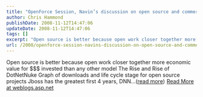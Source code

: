 ```yaml
---
title: "OpenForce Session, Navin’s discussion on open source and commercialization"
author: Chris Hammond
publishDate: 2008-11-12T14:47:06
updateDate: 2008-11-12T14:47:06
tags: []
excerpt: "Open source is better because open work closer together more economic value for $$$ invested than any other model The Rise and Rise of DotNetNuke Graph of downloads and life cycle stage for open source projects Jboss has the greatest first 4 years, DNN...(read more)"
url: /2008/openforce-session-navins-discussion-on-open-source-and-commercialization  # Use the generated URL with year
---
```

Open source is better because open work closer together more economic value for $$$ invested than any other model The Rise and Rise of DotNetNuke Graph of downloads and life cycle stage for open source projects Jboss has the greatest first 4 years, DNN...(<a href="https://weblogs.asp.net/christoc/archive/2008/11/11/openforce-session-navin-s-discussion-on-open-source-and-commercialization.aspx">read more</a>)<img src="https://weblogs.asp.net/aggbug.aspx?PostID=6729687" width="1" height="1"> <a href="https://weblogs.asp.net/christoc/archive/2008/11/11/openforce-session-navin-s-discussion-on-open-source-and-commercialization.aspx">Read More at weblogs.asp.net</a>
